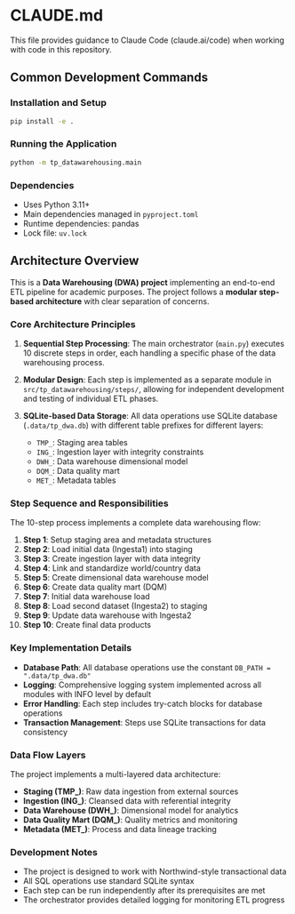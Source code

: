 # CLAUDE.md

This file provides guidance to Claude Code (claude.ai/code) when working with code in this repository.

## Common Development Commands

### Installation and Setup
```bash
pip install -e .
```

### Running the Application
```bash
python -m tp_datawarehousing.main
```

### Dependencies
- Uses Python 3.11+
- Main dependencies managed in `pyproject.toml`
- Runtime dependencies: pandas
- Lock file: `uv.lock`

## Architecture Overview

This is a **Data Warehousing (DWA) project** implementing an end-to-end ETL pipeline for academic purposes. The project follows a **modular step-based architecture** with clear separation of concerns.

### Core Architecture Principles

1. **Sequential Step Processing**: The main orchestrator (`main.py`) executes 10 discrete steps in order, each handling a specific phase of the data warehousing process.

2. **Modular Design**: Each step is implemented as a separate module in `src/tp_datawarehousing/steps/`, allowing for independent development and testing of individual ETL phases.

3. **SQLite-based Data Storage**: All data operations use SQLite database (`.data/tp_dwa.db`) with different table prefixes for different layers:
   - `TMP_`: Staging area tables
   - `ING_`: Ingestion layer with integrity constraints
   - `DWH_`: Data warehouse dimensional model
   - `DQM_`: Data quality mart
   - `MET_`: Metadata tables

### Step Sequence and Responsibilities

The 10-step process implements a complete data warehousing flow:

1. **Step 1**: Setup staging area and metadata structures
2. **Step 2**: Load initial data (Ingesta1) into staging
3. **Step 3**: Create ingestion layer with data integrity
4. **Step 4**: Link and standardize world/country data
5. **Step 5**: Create dimensional data warehouse model
6. **Step 6**: Create data quality mart (DQM)
7. **Step 7**: Initial data warehouse load
8. **Step 8**: Load second dataset (Ingesta2) to staging
9. **Step 9**: Update data warehouse with Ingesta2
10. **Step 10**: Create final data products

### Key Implementation Details

- **Database Path**: All database operations use the constant `DB_PATH = ".data/tp_dwa.db"`
- **Logging**: Comprehensive logging system implemented across all modules with INFO level by default
- **Error Handling**: Each step includes try-catch blocks for database operations
- **Transaction Management**: Steps use SQLite transactions for data consistency

### Data Flow Layers

The project implements a multi-layered data architecture:
- **Staging (TMP_)**: Raw data ingestion from external sources
- **Ingestion (ING_)**: Cleansed data with referential integrity
- **Data Warehouse (DWH_)**: Dimensional model for analytics
- **Data Quality Mart (DQM_)**: Quality metrics and monitoring
- **Metadata (MET_)**: Process and data lineage tracking

### Development Notes

- The project is designed to work with Northwind-style transactional data
- All SQL operations use standard SQLite syntax
- Each step can be run independently after its prerequisites are met
- The orchestrator provides detailed logging for monitoring ETL progress